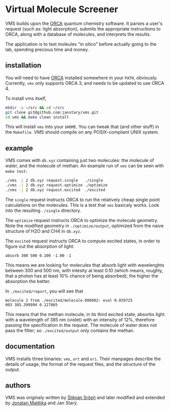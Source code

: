 # Virtual Molecule Screener

VMS builds upon the
[ORCA](https://orcaforum.cec.mpg.de/) quantum chemistry software.
It parses a user's request (such as: light absorption),
submits the appropriate instructions to ORCA,
along with a database of molecules,
and interprets the results.

The application is to test moleules "in silico"
before actually going to the lab, spending precious time and money.

## installation

You will need to have [ORCA](https://orcaforum.cec.mpg.de/) installed
somewhere in your `PATH`, obviously.
Currently, `vms` only supports ORCA 3,
and needs to be updated to use ORCA 4.

To install vms itself,

```sh
mkdir -p ~/src && cd ~/src
git clone git@github.com:janstary/vms.git
cd vms && make clean install
```

This will install `vms` into your `$HOME`.
You can tweak that (and other stuff) in the `Makefile`.
VMS should compile on any POSIX-compliant UNIX system.

## example

VMS comes with `db.xyz` containing just two molecules:
the molecule of water, and the molecule of methan.
An example run of `vms` can be seen with `make test`:

```sh
./vms -j 2 db.xyz request.single   ./single
./vms -j 2 db.xyz request.optimize ./optimize
./vms -j 2 db.xyz request.excited  ./excited
```

The `single` request instructs ORCA to run the relatively cheap
single point calculations on the molecules. This is a test that
`vms` basicaly works. Look into the resulting `./single` directory.

The `optimize` request instructs ORCA to optimize the molecule geometry.
Note the modified geometry in `./optimize/output`, optimized from the
naive structure of H2O and CH4 in `db.xyz`.

The `excited` request instructs ORCA to compute excited states,
in order to figure out the absorption of light:

```
absorb 300 500 0.100 -1.00 -1
```

This means we are looking for molecules that absorb light
with wavelenghts between 300 and 500 nm, with intesity at least 0.10
(which means, roughly, that a photon has
at least 10% chance of being absorbed);
the higher the absorption the better.

In `./excited/report`, you will see that

```
molecule 2 from ./excited/molecule.000002: eval 0.039725
003 385.399994 0.127865
```

This means that the methan molecule, in its third excited state,
absorbs light with a wavelength of 385 nm (violet) with an intensity of 12%,
therefore passing the specification in the request. The molecule of water
does not pass the filter; so `./excited/output` only contains the methan.

## documentation

VMS installs three binaries: `vms`, `ort` and `ori`.
Their manpages describe the details of usage,
the format of the request files, and the structure of the output.

## authors

VMS was originaly written by
[Štěpán Sršeň](http://photox.vscht.cz/people.php?person=srsen)
and later modified and extended by
[Jonatan Matějka](https://github.com/jonatan1024)
and Jan Starý.
